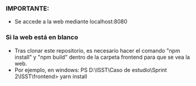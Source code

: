 ### IMPORTANTE:

- Se accede a la web mediante localhost:8080

### Si la web está en blanco
- Tras clonar este repositorio, es necesario hacer el comando "npm install" y "npm build" dentro de la carpeta frontend para que se vea la web.
- Por ejemplo, en windows: PS D:\ISST\Caso de estudio\Sprint 2\ISST\frontend> yarn install


